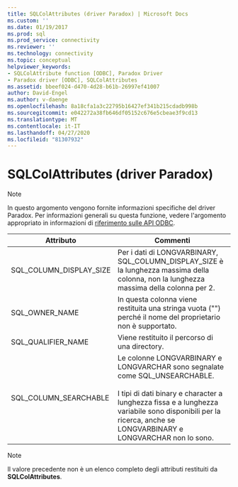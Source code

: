 ```yaml
---
title: SQLColAttributes (driver Paradox) | Microsoft Docs
ms.custom: ''
ms.date: 01/19/2017
ms.prod: sql
ms.prod_service: connectivity
ms.reviewer: ''
ms.technology: connectivity
ms.topic: conceptual
helpviewer_keywords:
- SQLColAttribute function [ODBC], Paradox Driver
- Paradox driver [ODBC], SQLColAttributes
ms.assetid: bbeef024-d470-4d28-b61b-26997ef41007
author: David-Engel
ms.author: v-daenge
ms.openlocfilehash: 8a18cfa1a3c22795b16427ef341b215cdadb998b
ms.sourcegitcommit: e042272a38fb646df05152c676e5cbeae3f9cd13
ms.translationtype: MT
ms.contentlocale: it-IT
ms.lasthandoff: 04/27/2020
ms.locfileid: "81307932"
---
```

# <a name="sqlcolattributes-paradox-driver"></a>SQLColAttributes (driver Paradox)
> [!NOTE]  
>  In questo argomento vengono fornite informazioni specifiche del driver Paradox. Per informazioni generali su questa funzione, vedere l'argomento appropriato in informazioni di [riferimento sulle API ODBC](../../odbc/reference/syntax/odbc-api-reference.md).  
  
|Attributo|Commenti|  
|---------------|--------------|  
|SQL_COLUMN_DISPLAY_SIZE|Per i dati di LONGVARBINARY, SQL_COLUMN_DISPLAY_SIZE è la lunghezza massima della colonna, non la lunghezza massima della colonna per 2.|  
|SQL_OWNER_NAME|In questa colonna viene restituita una stringa vuota ("") perché il nome del proprietario non è supportato.|  
|SQL_QUALIFIER_NAME|Viene restituito il percorso di una directory.|  
|SQL_COLUMN_SEARCHABLE|Le colonne LONGVARBINARY e LONGVARCHAR sono segnalate come SQL_UNSEARCHABLE.<br /><br /> I tipi di dati binary e character a lunghezza fissa e a lunghezza variabile sono disponibili per la ricerca, anche se LONGVARBINARY e LONGVARCHAR non lo sono.|  
  
> [!NOTE]  
>  Il valore precedente non è un elenco completo degli attributi restituiti da **SQLColAttributes**.
